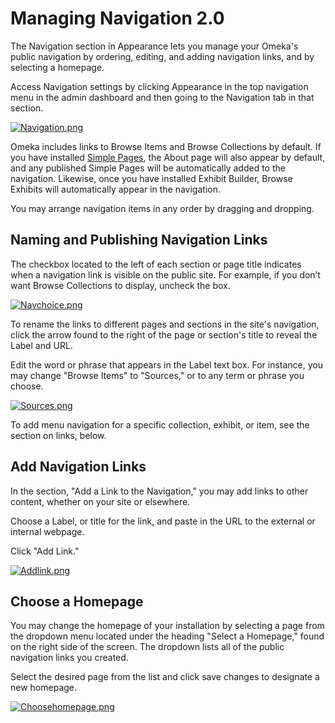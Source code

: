 Managing Navigation 2.0
=======================

The Navigation section in Appearance lets you manage your Omeka's public
navigation by ordering, editing, and adding navigation links, and by
selecting a homepage.

Access Navigation settings by clicking Appearance in the top navigation
menu in the admin dashboard and then going to the Navigation tab in that
section.

[![Navigation.png](https://omeka.org/c/images/thumb/4/4f/Navigation.png/400px-Navigation.png)](https://omeka.org/codex/File:Navigation.png)

Omeka includes links to Browse Items and Browse Collections by default.
If you have installed [Simple
Pages](Plugins/SimplePages_2.0.html "Plugins/SimplePages 2.0"), the
About page will also appear by default, and any published Simple Pages
will be automatically added to the navigation. Likewise, once you have
installed Exhibit Builder, Browse Exhibits will automatically appear in
the navigation.

You may arrange navigation items in any order by dragging and dropping.

Naming and Publishing Navigation Links
---------------------------------------------------------------------------------------------------------------------

The checkbox located to the left of each section or page title indicates
when a navigation link is visible on the public site. For example, if
you don’t want Browse Collections to display, uncheck the box.


[![Navchoice.png](https://omeka.org/c/images/thumb/f/f7/Navchoice.png/200px-Navchoice.png)](https://omeka.org/codex/File:Navchoice.png)



To rename the links to different pages and sections in the site's
navigation, click the arrow found to the right of the page or section's
title to reveal the Label and URL.

Edit the word or phrase that appears in the Label text box. For
instance, you may change "Browse Items" to "Sources," or to any term or
phrase you choose.



[![Sources.png](https://omeka.org/c/images/thumb/6/6c/Sources.png/400px-Sources.png)](https://omeka.org/codex/File:Sources.png)



To add menu navigation for a specific collection, exhibit, or item, see
the section on links, below.

Add Navigation Links
---------------------------------------------------------------------------------

In the section, "Add a Link to the Navigation," you may add links to
other content, whether on your site or elsewhere.

Choose a Label, or title for the link, and paste in the URL to the
external or internal webpage.

Click "Add Link."

[![Addlink.png](https://omeka.org/c/images/thumb/8/85/Addlink.png/400px-Addlink.png)](https://omeka.org/codex/File:Addlink.png)


Choose a Homepage
---------------------------------------------------------------------------

You may change the homepage of your installation by selecting a page
from the dropdown menu located under the heading "Select a Homepage,"
found on the right side of the screen. The dropdown lists all of the
public navigation links you created.

Select the desired page from the list and click save changes to
designate a new homepage.



[![Choosehomepage.png](https://omeka.org/c/images/thumb/2/2e/Choosehomepage.png/400px-Choosehomepage.png)](https://omeka.org/codex/File:Choosehomepage.png)

